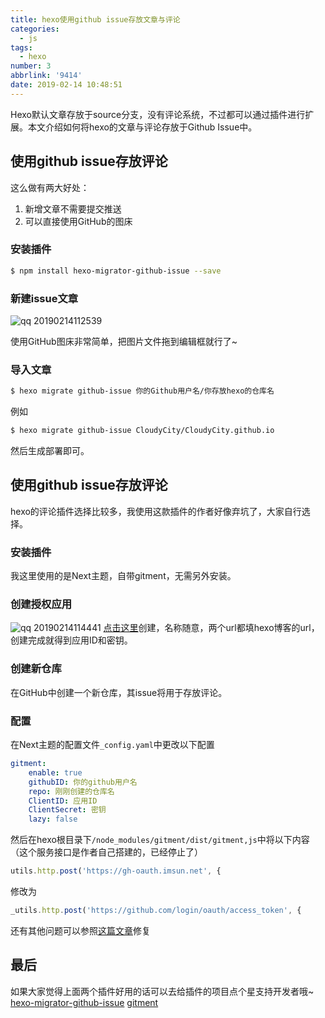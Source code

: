 ```yaml
---
title: hexo使用github issue存放文章与评论
categories: 
  - js
tags:
  - hexo
number: 3
abbrlink: '9414'
date: 2019-02-14 10:48:51
---
```


Hexo默认文章存放于source分支，没有评论系统，不过都可以通过插件进行扩展。本文介绍如何将hexo的文章与评论存放于Github Issue中。
<!-- more -->

## 使用github issue存放评论
这么做有两大好处：
1. 新增文章不需要提交推送
2. 可以直接使用GitHub的图床

### 安装插件
```bash
$ npm install hexo-migrator-github-issue --save
```
### 新建issue文章
![qq 20190214112539](https://user-images.githubusercontent.com/17662451/52760542-daea1d80-304a-11e9-88e6-b8a479c359ea.png)

使用GitHub图床非常简单，把图片文件拖到编辑框就行了~

### 导入文章
```bash
$ hexo migrate github-issue 你的Github用户名/你存放hexo的仓库名
```
例如
```bash
$ hexo migrate github-issue CloudyCity/CloudyCity.github.io
```
然后生成部署即可。

## 使用github issue存放评论
hexo的评论插件选择比较多，我使用这款插件的作者好像弃坑了，大家自行选择。

### 安装插件
我这里使用的是Next主题，自带gitment，无需另外安装。

### 创建授权应用
![qq 20190214114441](https://user-images.githubusercontent.com/17662451/52766577-88b4f680-3062-11e9-8750-65328503bfa5.png)
[点击这里](https://github.com/settings/applications/new)创建，名称随意，两个url都填hexo博客的url，创建完成就得到应用ID和密钥。

### 创建新仓库
在GitHub中创建一个新仓库，其issue将用于存放评论。

### 配置
在Next主题的配置文件`_config.yaml`中更改以下配置
```yaml
gitment:
    enable: true
    githubID: 你的github用户名
    repo: 刚刚创建的仓库名
    ClientID: 应用ID
    ClientSecret: 密钥
    lazy: false
```

然后在hexo根目录下`/node_modules/gitment/dist/gitment,js`中将以下内容（这个服务接口是作者自己搭建的，已经停止了）
```JavaScript
utils.http.post('https://gh-oauth.imsun.net', {
```
修改为
```JavaScript
_utils.http.post('https://github.com/login/oauth/access_token', {
```

还有其他问题可以参照[这篇文章](https://www.wenjunjiang.win/2017/07/02/gitment%E8%AF%84%E8%AE%BA%E6%A8%A1%E5%9D%97%E6%8E%A5%E5%85%A5hexo/)修复

## 最后
如果大家觉得上面两个插件好用的话可以去给插件的项目点个星支持开发者哦~
[hexo-migrator-github-issue](https://github.com/Yikun/hexo-migrator-github-issue)
[gitment](https://github.com/imsun/gitment)
